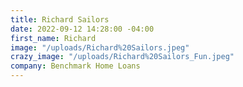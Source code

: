 ```yaml
---
title: Richard Sailors
date: 2022-09-12 14:28:00 -04:00
first_name: Richard
image: "/uploads/Richard%20Sailors.jpeg"
crazy_image: "/uploads/Richard%20Sailors_Fun.jpeg"
company: Benchmark Home Loans
---
```


